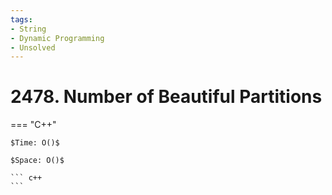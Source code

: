 ```yaml
---
tags:
- String
- Dynamic Programming
- Unsolved
---
```



# 2478. Number of Beautiful Partitions

=== "C++"

    $Time: O()$

    $Space: O()$

    ``` c++
    ```